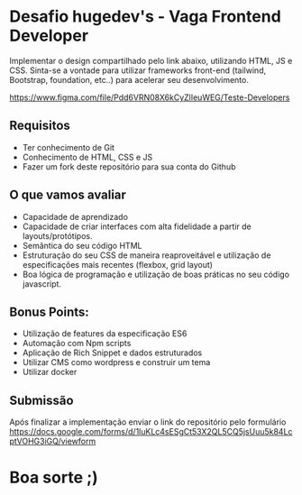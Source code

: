 # Desafio hugedev's - Vaga Frontend Developer
Implementar o design compartilhado pelo link abaixo, utilizando HTML, JS e CSS. 
Sinta-se a vontade para utilizar frameworks front-end (tailwind, Bootstrap, foundation, etc..) para acelerar seu desenvolvimento.

https://www.figma.com/file/Pdd6VRN08X6kCyZlIeuWEG/Teste-Developers

## Requisitos
- Ter conhecimento de Git
- Conhecimento de HTML, CSS e JS
- Fazer um fork deste repositório para sua conta do Github

## O que vamos avaliar
- Capacidade de aprendizado
- Capacidade de criar interfaces com alta fidelidade a partir de layouts/protótipos.
- Semântica do seu código HTML
- Estruturação do seu CSS de maneira reaproveitável e utilização de especificações mais recentes (flexbox, grid layout)
- Boa lógica de programação e utilização de boas práticas no seu código javascript.

## Bonus Points:
- Utilização de features da especificação ES6
- Automação com Npm scripts
- Aplicação de Rich Snippet e dados estruturados
- Utilizar CMS como wordpress e construir um tema
- Utilizar docker

## Submissão
Após finalizar a implementação enviar o link do repositório pelo formulário https://docs.google.com/forms/d/1luKLc4sESgCt53X2QL5CQ5jsUuu5k84LcptVOHG3iGQ/viewform 

# Boa sorte ;)
